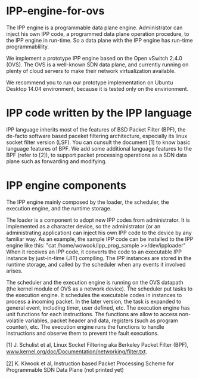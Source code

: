 # IPP-engine-for-ovs
The IPP engine is a programmable data plane engine.
Administrator can inject his own IPP code, a programmed data plane operation procedure, to the IPP engine in run-time.
So a data plane with the IPP engine has run-time programmablility.

We implement a prototype IPP engine based on the Open vSwitch 2.4.0 (OVS). 
The OVS is a well-known SDN data plane, and currently running on plenty of cloud servers to make their network virtualization available.

We recommend you to run our prototype implementation on Ubuntu Desktop 14.04 environment, because it is tested only on the envirionment.

# IPP code written by the IPP language
IPP language inherits most of the features of BSD Packet Filter (BPF), the de-facto software based paceket filtering architecture, 
especially its linux socket filter version (LSF).
You can cunsult the document [1] to know basic language features of BPF. 
We add some additional language features to the BPF (refer to [2]), to support packet processing operations as a SDN data plane such as forwarding and modifying.

# IPP engine components
The IPP engine mainly composed by the loader, the scheduler, the execution engine, and the runtime storage.

The loader is a component to adopt new IPP codes from administrator.
It is implemented as a character device, so the administrator (or an administrating application) can inject his own IPP code to the device by any familiar way.
As an example, the sample IPP code can be installed to the IPP engine like this: "cat /home/wowook/ipp_prog_sample >>/dev/ipploader"
When it receives an IPP code, it converts the code to an executable IPP instance by just-in-time (JIT) compiling. 
The IPP instances are stored in the runtime storage, and called by the scheduler when any events it involved arises.

The scheduler and the execution engine is running on the OVS datapath (the kernel module of OVS as a network device).
The scheduler put tasks to the execution engine. It schedules the executable codes in instances to process a incoming packet.
In the later version, the task is expanded to general event, including timer, user defined, etc.
The execution engine has unit functions for each instructions.
The functions are allow to access non-volatile variables, packet header and data, registers (such as program counter), etc.
The execution engine runs the functions to handle instructions and observe them to prevent the fault executions.












[1] J. Schulist et al, Linux Socket Filtering aka Berkeley Packet Filter (BPF), www.kernel.org/doc/Documentation/networking/ﬁlter.txt.

[2] K. Kiwook et al, Instruction based Packet Processing Scheme for Programmable SDN Data Plane (not printed yet)
